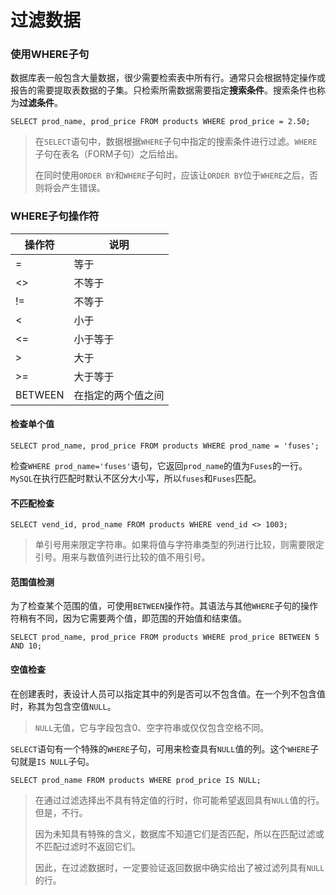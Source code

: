 # 过滤数据

### 使用WHERE子句

数据库表一般包含大量数据，很少需要检索表中所有行。通常只会根据特定操作或报告的需要提取表数据的子集。只检索所需数据需要指定**搜索条件**。搜索条件也称为**过滤条件**。

```mysql
SELECT prod_name, prod_price FROM products WHERE prod_price = 2.50;
```

> 在`SELECT`语句中，数据根据`WHERE`子句中指定的搜索条件进行过滤。`WHERE`子句在表名（FORM子句）之后给出。
>
> 在同时使用`ORDER BY`和`WHERE`子句时，应该让`ORDER BY`位于`WHERE`之后，否则将会产生错误。

### WHERE子句操作符

| 操作符  | 说明               |
| ------- | ------------------ |
| =       | 等于               |
| <>      | 不等于             |
| !=      | 不等于             |
| <       | 小于               |
| <=      | 小于等于           |
| >       | 大于               |
| >=      | 大于等于           |
| BETWEEN | 在指定的两个值之间 |

#### 检查单个值

```mysql
SELECT prod_name, prod_price FROM products WHERE prod_name = 'fuses';
```

检查`WHERE prod_name='fuses'`语句，它返回`prod_name`的值为`Fuses`的一行。`MySQL`在执行匹配时默认不区分大小写，所以`fuses`和`Fuses`匹配。

#### 不匹配检查

```mysql
SELECT vend_id, prod_name FROM products WHERE vend_id <> 1003;
```

> 单引号用来限定字符串。如果将值与字符串类型的列进行比较，则需要限定引号。用来与数值列进行比较的值不用引号。

#### 范围值检测

为了检查某个范围的值，可使用`BETWEEN`操作符。其语法与其他`WHERE`子句的操作符稍有不同，因为它需要两个值，即范围的开始值和结束值。

```mysql
SELECT prod_name, prod_price FROM products WHERE prod_price BETWEEN 5 AND 10;
```

#### 空值检查

在创建表时，表设计人员可以指定其中的列是否可以不包含值。在一个列不包含值时，称其为包含空值`NULL`。

> `NULL`无值，它与字段包含0、空字符串或仅仅包含空格不同。

`SELECT`语句有一个特殊的`WHERE`子句，可用来检查具有`NULL`值的列。这个`WHERE`子句就是`IS NULL`子句。

```mysql
SELECT prod_name FROM products WHERE prod_price IS NULL;
```

> 在通过过滤选择出不具有特定值的行时，你可能希望返回具有`NULL`值的行。但是，不行。
>
> 因为未知具有特殊的含义，数据库不知道它们是否匹配，所以在匹配过滤或不匹配过滤时不返回它们。
>
> 因此，在过滤数据时，一定要验证返回数据中确实给出了被过滤列具有`NULL`的行。